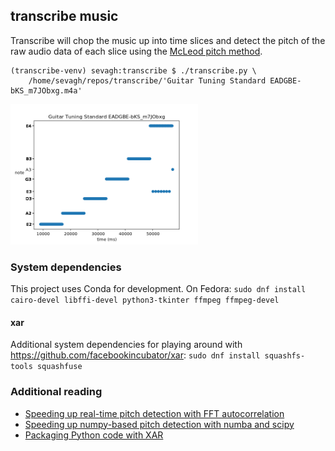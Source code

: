 ## transcribe music

Transcribe will chop the music up into time slices and detect the pitch of the raw audio data of each slice using the [McLeod pitch method](http://miracle.otago.ac.nz/tartini/papers/A_Smarter_Way_to_Find_Pitch.pdf).

```
(transcribe-venv) sevagh:transcribe $ ./transcribe.py \
	/home/sevagh/repos/transcribe/'Guitar Tuning Standard EADGBE-bKS_m7JObxg.m4a'
```

<img src="./.github/guitar_eadgbe_out.png" width=300px>

### System dependencies

This project uses Conda for development. On Fedora: `sudo dnf install cairo-devel libffi-devel python3-tkinter ffmpeg ffmpeg-devel`

#### xar

Additional system dependencies for playing around with https://github.com/facebookincubator/xar: `sudo dnf install squashfs-tools squashfuse`

### Additional reading

* [Speeding up real-time pitch detection with FFT autocorrelation](./doc/snac.md)
* [Speeding up numpy-based pitch detection with numba and scipy](./doc/snac2.md)
* [Packaging Python code with XAR](./doc/xar.md)
